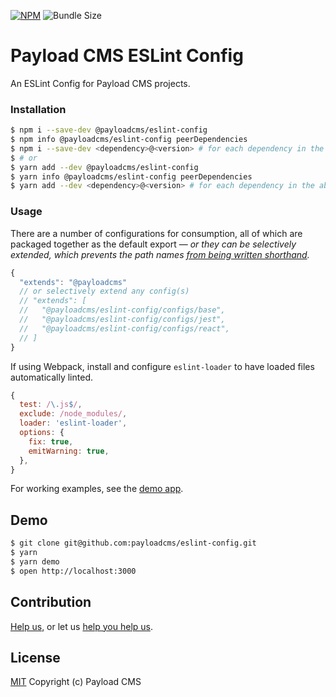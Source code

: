 [![NPM](https://img.shields.io/npm/v/@payloadcms/eslint-config)](https://www.npmjs.com/@payloadcms/eslint-config)
![Bundle Size](https://img.shields.io/bundlephobia/minzip/@payloadcms/eslint-config?label=zipped)

# Payload CMS ESLint Config

An ESLint Config for Payload CMS projects.

### Installation

```bash
$ npm i --save-dev @payloadcms/eslint-config
$ npm info @payloadcms/eslint-config peerDependencies
$ npm i --save-dev <dependency>@<version> # for each dependency in the above output
$ # or
$ yarn add --dev @payloadcms/eslint-config
$ yarn info @payloadcms/eslint-config peerDependencies
$ yarn add --dev <dependency>@<version> # for each dependency in the above output
```

### Usage

There are a number of configurations for consumption, all of which are packaged together as the default export &mdash; _or they can be selectively extended, which prevents the path names [from being written shorthand](https://eslint.org/docs/developer-guide/shareable-configs#sharing-multiple-configs)._

```javascript
{
  "extends": "@payloadcms"
  // or selectively extend any config(s)
  // "extends": [
  //   "@payloadcms/eslint-config/configs/base",
  //   "@payloadcms/eslint-config/configs/jest",
  //   "@payloadcms/eslint-config/configs/react",
  // ]
}
```

If using Webpack, install and configure `eslint-loader` to have loaded files automatically linted.

```javascript
{
  test: /\.js$/,
  exclude: /node_modules/,
  loader: 'eslint-loader',
  options: {
    fix: true,
    emitWarning: true,
  },
}
```

For working examples, see the [demo app](./demo/App.demo.js).

## Demo

```bash
$ git clone git@github.com:payloadcms/eslint-config.git
$ yarn
$ yarn demo
$ open http://localhost:3000
```

## Contribution

[Help us,](https://github.com/payloadcms/.github/blob/master/CONTRIBUTING.md) or let us [help you help us](https://github.com/payloadcms/.github/blob/master/SUPPORT.md).

## License

[MIT](https://github.com/payloadcms/eslint-config/blob/master/LICENSE) Copyright (c) Payload CMS

